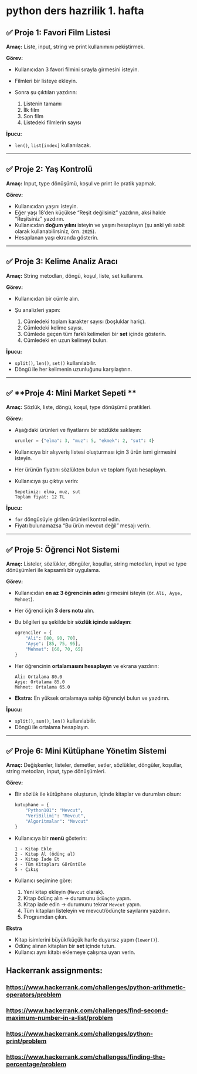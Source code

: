 # python ders hazrilik 1. hafta

## ✅ **Proje 1: Favori Film Listesi**

**Amaç:** Liste, input, string ve print kullanımını pekiştirmek.

**Görev:**

* Kullanıcıdan 3 favori filmini sırayla girmesini isteyin.
* Filmleri bir listeye ekleyin.
* Sonra şu çıktıları yazdırın:

  1. Listenin tamamı
  2. İlk film
  3. Son film
  4. Listedeki filmlerin sayısı

**İpucu:**

* `len()`, `list[index]` kullanılacak.

---

## ✅ **Proje 2: Yaş Kontrolü**

**Amaç:** Input, type dönüşümü, koşul ve print ile pratik yapmak.

**Görev:**

* Kullanıcıdan yaşını isteyin.
* Eğer yaşı 18’den küçükse “Reşit değilsiniz” yazdırın, aksi halde “Reşitsiniz” yazdırın.
* Kullanıcıdan **doğum yılını** isteyin ve yaşını hesaplayın (şu anki yılı sabit olarak kullanabilirsiniz, örn. `2025`).
* Hesaplanan yaşı ekranda gösterin.

---

## ✅ **Proje 3: Kelime Analiz Aracı**

**Amaç:** String metodları, döngü, koşul, liste, set kullanımı.

**Görev:**

* Kullanıcıdan bir cümle alın.
* Şu analizleri yapın:

  1. Cümledeki toplam karakter sayısı (boşluklar hariç).
  2. Cümledeki kelime sayısı.
  3. Cümlede geçen tüm farklı kelimeleri bir **set** içinde gösterin.
  4. Cümledeki en uzun kelimeyi bulun.

**İpucu:**

* `split()`, `len()`, `set()` kullanılabilir.
* Döngü ile her kelimenin uzunluğunu karşılaştırın.

---

## ✅ **Proje 4: Mini Market Sepeti **

**Amaç:** Sözlük, liste, döngü, koşul, type dönüşümü pratikleri.

**Görev:**

* Aşağıdaki ürünleri ve fiyatlarını bir sözlükte saklayın:

  ```python
  urunler = {"elma": 3, "muz": 5, "ekmek": 2, "sut": 4}
  ```
* Kullanıcıya bir alışveriş listesi oluşturması için 3 ürün ismi girmesini isteyin.
* Her ürünün fiyatını sözlükten bulun ve toplam fiyatı hesaplayın.
* Kullanıcıya şu çıktıyı verin:

  ```
  Sepetiniz: elma, muz, sut
  Toplam fiyat: 12 TL
  ```

**İpucu:**

* `for` döngüsüyle girilen ürünleri kontrol edin.
* Fiyatı bulunamazsa “Bu ürün mevcut değil” mesajı verin.

---

## ✅ **Proje 5: Öğrenci Not Sistemi**

**Amaç:** Listeler, sözlükler, döngüler, koşullar, string metodları, input ve type dönüşümleri ile kapsamlı bir uygulama.

**Görev:**

* Kullanıcıdan **en az 3 öğrencinin adını** girmesini isteyin (ör. `Ali, Ayşe, Mehmet`).
* Her öğrenci için **3 ders notu** alın.
* Bu bilgileri şu şekilde bir **sözlük içinde saklayın**:

  ```python
  ogrenciler = {
      "Ali": [80, 90, 70],
      "Ayşe": [85, 75, 95],
      "Mehmet": [60, 70, 65]
  }
  ```
* Her öğrencinin **ortalamasını hesaplayın** ve ekrana yazdırın:

  ```
  Ali: Ortalama 80.0
  Ayşe: Ortalama 85.0
  Mehmet: Ortalama 65.0
  ```
* **Ekstra:** En yüksek ortalamaya sahip öğrenciyi bulun ve yazdırın.

**İpucu:**

* `split()`, `sum()`, `len()` kullanılabilir.
* Döngü ile ortalama hesaplayın.

---

## ✅ **Proje 6: Mini Kütüphane Yönetim Sistemi**

**Amaç:** Değişkenler, listeler, demetler, setler, sözlükler, döngüler, koşullar, string metodları, input, type dönüşümleri.

**Görev:**

* Bir sözlük ile kütüphane oluşturun, içinde kitaplar ve durumları olsun:

  ```python
  kutuphane = {
      "Python101": "Mevcut",
      "VeriBilimi": "Mevcut",
      "Algoritmalar": "Mevcut"
  }
  ```
* Kullanıcıya bir **menü** gösterin:

  ```
  1 - Kitap Ekle
  2 - Kitap Al (ödünç al)
  3 - Kitap İade Et
  4 - Tüm Kitapları Görüntüle
  5 - Çıkış
  ```
* Kullanıcı seçimine göre:

  1. Yeni kitap ekleyin (`Mevcut` olarak).
  2. Kitap ödünç alın → durumunu `Ödünçte` yapın.
  3. Kitap iade edin → durumunu tekrar `Mevcut` yapın.
  4. Tüm kitapları listeleyin ve mevcut/ödünçte sayılarını yazdırın.
  5. Programdan çıkın.

**Ekstra**

* Kitap isimlerini büyük/küçük harfe duyarsız yapın (`lower()`).
* Ödünç alınan kitapları bir **set** içinde tutun.
* Kullanıcı aynı kitabı eklemeye çalışırsa uyarı verin.



## Hackerrank assignments:
### https://www.hackerrank.com/challenges/python-arithmetic-operators/problem
### https://www.hackerrank.com/challenges/find-second-maximum-number-in-a-list/problem
### https://www.hackerrank.com/challenges/python-print/problem
### https://www.hackerrank.com/challenges/finding-the-percentage/problem

